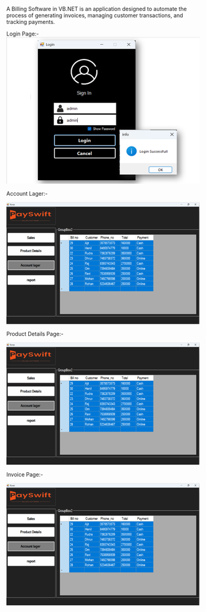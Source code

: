 A Billing Software in VB.NET is an application designed to automate the process of generating invoices, managing customer transactions, and tracking payments.


Login Page:-
![image](https://github.com/AbhayMParmar/Billing-Software/blob/master/Login.png?raw=true)

Account Lager:-

![image](https://github.com/AbhayMParmar/Billing-Software/blob/master/Account%20Lager%20(1).png?raw=true)

Product Details Page:-

![image](https://github.com/AbhayMParmar/Billing-Software/blob/master/Account%20Lager%20(1).png?raw=true)

Invoice Page:-

![image](https://github.com/AbhayMParmar/Billing-Software/blob/master/Account%20Lager%20(1).png?raw=true)
